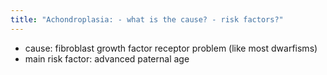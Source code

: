 ```yaml
---
title: "Achondroplasia: - what is the cause? - risk factors?"
---
```

- cause: fibroblast growth factor receptor problem (like most dwarfisms)
- main risk factor: advanced paternal age

